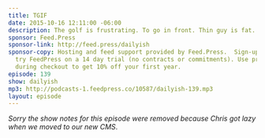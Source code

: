 ```yaml
---
title: TGIF
date: 2015-10-16 12:11:00 -06:00
description: The golf is frustrating. To go in front. Thin guy is fat. tgif.
sponsor: Feed.Press
sponsor-link: http://feed.press/dailyish
sponsor-copy: Hosting and feed support provided by Feed.Press.  Sign-up today and
  try FeedPress on a 14 day trial (no contracts or commitments). Use promo code "dailyish"
  during checkout to get 10% off your first year.
episode: 139
show: dailyish
mp3: http://podcasts-1.feedpress.co/10587/dailyish-139.mp3
layout: episode
---
```


<em>Sorry the show notes for this episode were removed because Chris got lazy when we moved to our new CMS</em>.
